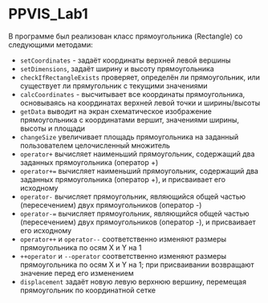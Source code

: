 # PPVIS_Lab1

В программе был реализован класс прямоугольника (Rectangle) со следующими методами:

* ```setCoordinates``` - задаёт координаты верхней левой вершины
* ```setDimensions```, задаёт ширину и высоту прямоугольника  
* ```checkIfRectangleExists``` проверяет, определён ли прямоугольник, или существует ли прямугольник с текущими значениями  
* ```calcCoordinates``` - высчитывает все координаты прямоугольника, основываясь на координатах верхней левой точки и ширины/высоты  
* ```getData``` выводит на экран схематическое изображение прямоугольника с координатами вершит, значениями ширины, высоты и площади  
* ```changeSize``` увеличивает площадь прямоугольника на заданный пользователем целочисленный множитель  
* ```operator+``` вычисляет наименьший прямоугольник, содержащий два заданных прямоугольника (оператор +)
* ```operator+=``` вычисляет наименьший прямоугольник, содержащий два заданных прямоугольника (оператор +), и присваивает его исходному
* ```operator-``` вычисляет прямоугольник, являющийся общей частью (пересечением) двух прямоугольников (оператор -)
* ```operator-=``` вычисляет прямоугольник, являющийся общей частью (пересечением) двух прямоугольников (оператор -), и присваивает его исходному
* ```operator++``` и ```operator--``` соответственно изменяют размеры прямоугольника по осям X и Y на 1
* ```++operator``` и ```--operator``` соответственно изменяют размеры прямоугольника по осям X и Y на 1; при присваивании возвращают значение перед его изменением
* ```displacement``` задаёт новую левую верхнюю вершину, перемещая прямоугольник по координатной сетке  
